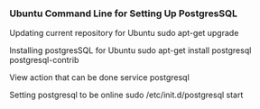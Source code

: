 ### Ubuntu Command Line for Setting Up PostgresSQL

Updating current repository for Ubuntu 
    sudo apt-get upgrade

Installing postgresSQL for Ubuntu
    sudo apt-get install postgresql postgresql-contrib

View action that can be done
    service postgresql

Setting postgresql to be online
    sudo /etc/init.d/postgresql start